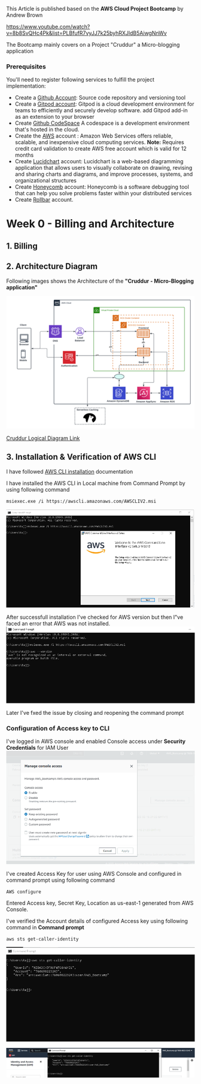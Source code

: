 This Article is published based on the **AWS Cloud Project Bootcamp** by Andrew Brown

https://www.youtube.com/watch?v=8b8SvQHc4Pk&list=PLBfufR7vyJJ7k25byhRXJldB5AiwgNnWv

The Bootcamp mainly covers on a Project "Cruddur" a Micro-blogging application

### **Prerequisites**

You'll need to register following services to fulfill the project implementation:
- Create a [Github Account](https://github.com/): Source code repository and versioning tool
- Create a [Gitpod account](https://www.gitpod.io/): Gitpod is a cloud development environment for teams to efficiently and securely develop software. add Gitpod add-in as an extension to your browser
- Create [Github CodeSpace](https://github.com/features/codespaces) A codespace is a development environment that's hosted in the cloud.  
- Create the [AWS](https://aws.amazon.com/) account : Amazon Web Services offers reliable, scalable, and inexpensive cloud computing services. 
 **Note:**  Requires credit card validation to create AWS free account which is valid for 12 months
- Create [Lucidchart](https://www.lucidchart.com/) account: Lucidchart is a web-based diagramming application that allows users to visually collaborate on drawing, revising and sharing charts and diagrams, and improve processes, systems, and organizational structures 
- Create [Honeycomb](https://www.honeycomb.io/) account: Honeycomb is a software debugging tool that can help you solve problems faster within your distributed services 
- Create [Rollbar](https://app.rollbar.com/onboarding) account.


# Week 0 - Billing and Architecture

## 1. Billing



## 2. Architecture Diagram

Following images shows the Architecture of the **"Cruddur - Micro-Blogging application"**

![Cruddur Logical Diagram](Assets/Cruddur%20Archietecture%20Diagram.png)

[Cruddur Logical Diagram Link](https://lucid.app/lucidchart/82424ea2-6bf4-4f97-a989-6fc494cfdd1f/edit?viewport_loc=-104%2C320%2C2220%2C972%2C0_0&invitationId=inv_4964519e-18db-4a59-8401-97d0305a9e32)

## 3. Installation & Verification of AWS CLI
I have followed [AWS CLI installation](https://docs.aws.amazon.com/cli/latest/userguide/getting-started-install.html) documentation

I have installed the AWS CLI in Local machine from Command Prompt  by using following command 
```
msiexec.exe /i https://awscli.amazonaws.com/AWSCLIV2.msi
```
![AWS CLI Installation](Assets/Week0_AWS%20CLI%20Installation.PNG)

After successfull installation I've checked for AWS version but then I"ve faced an error that AWS was not installed.
![AWS Version Check](Assets/Week0_AWS%20Error%20after%20AWS%20CLI%20installation.PNG)

Later I've fxed the issue by closing and reopening the command prompt

### Configuration of Access key to CLI

I've logged in AWS console and enabled Console access under **Security Credentials** for IAM User
![Enable Console Access](Assets/Week0_Enable%20Console%20Access.PNG)

I've created Access Key for user using AWS Console and configured in command prompt using following command
```
AWS configure
```
Entered Access key, Secret Key, Location as us-east-1 generated from AWS Console.

I've verified the Account details of configured Access key using following command in **Command prompt** 
```
aws sts get-caller-identity
```
![View Configured AWS Access Key](Assets/Week0_AccessKey_Configuration.PNG)

![Account Verification](Assets/Week0_AWS%20Acces%20Key%20Verification.PNG)


##




